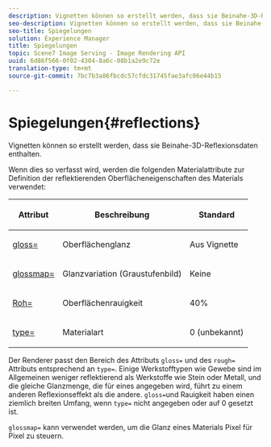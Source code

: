 ```yaml
---
description: Vignetten können so erstellt werden, dass sie Beinahe-3D-Reflexionsdaten enthalten.
seo-description: Vignetten können so erstellt werden, dass sie Beinahe-3D-Reflexionsdaten enthalten.
seo-title: Spiegelungen
solution: Experience Manager
title: Spiegelungen
topic: Scene7 Image Serving - Image Rendering API
uuid: 6d86f566-0f02-4304-8a6c-08b1a2e9c72e
translation-type: tm+mt
source-git-commit: 7bc7b3a86fbcdc57cfdc31745fae3afc06e44b15

---
```



# Spiegelungen{#reflections}

Vignetten können so erstellt werden, dass sie Beinahe-3D-Reflexionsdaten enthalten.

Wenn dies so verfasst wird, werden die folgenden Materialattribute zur Definition der reflektierenden Oberflächeneigenschaften des Materials verwendet:

<table id="table_8769C726A17E412FB41F7CB87690B1FE"> 
 <thead> 
  <tr> 
   <th class="entry"> <p>Attribut </p> </th> 
   <th class="entry"> <p>Beschreibung </p> </th> 
   <th class="entry"> <p>Standard </p> </th> 
  </tr> 
 </thead>
 <tbody> 
  <tr> 
   <td> <p><a href="../../../../../../ir-api/http-protocol/image-rendering-api-ref/c-ir-http-protocol-ref/c-ir-http-protocol-command-reference/r-ir-http-gloss.md#reference-325aef2ee51e4e1584a06047427340ca" type="reference" format="dita" scope="local"> <span class="codeph"> gloss=</span></a> </p> </td> 
   <td> <p>Oberflächenglanz </p> </td> 
   <td> <p>Aus Vignette </p> </td> 
  </tr> 
  <tr> 
   <td> <p> <a href="../../../../../../ir-api/http-protocol/image-rendering-api-ref/c-ir-http-protocol-ref/c-ir-http-protocol-command-reference/r-ir-glossmap.md#reference-99940148ae6a401482b2d03c68530f3a" type="reference" format="dita" scope="local"> <span class="codeph"> glossmap= </span></a> </p> </td> 
   <td> <p>Glanzvariation (Graustufenbild) </p> </td> 
   <td> <p>Keine </p> </td> 
  </tr> 
  <tr> 
   <td> <p> <a href="../../../../../../ir-api/http-protocol/image-rendering-api-ref/c-ir-http-protocol-ref/c-ir-http-protocol-command-reference/r-ir-rough.md#reference-00add846b09f4dc39420bda1ca414180" type="reference" format="dita" scope="local"> <span class="codeph"> Roh= </span></a> </p> </td> 
   <td> <p>Oberflächenrauigkeit </p> </td> 
   <td> <p>40% </p> </td> 
  </tr> 
  <tr> 
   <td> <p> <a href="../../../../../../ir-api/http-protocol/image-rendering-api-ref/c-ir-http-protocol-ref/c-ir-http-protocol-command-reference/r-ir-http-type.md#reference-128c7de89e2d46838019b560f3f84a35" type="reference" format="dita" scope="local"> <span class="codeph"> type=</span> </a> </p> </td> 
   <td> <p>Materialart </p> </td> 
   <td> <p>0 (unbekannt) </p> </td> 
  </tr> 
 </tbody> 
</table>

Der Renderer passt den Bereich des Attributs `gloss=` und des `rough=` Attributs entsprechend an `type=`. Einige Werkstofftypen wie Gewebe sind im Allgemeinen weniger reflektierend als Werkstoffe wie Stein oder Metall, und die gleiche Glanzmenge, die für eines angegeben wird, führt zu einem anderen Reflexionseffekt als die andere. `gloss=`und Rauigkeit haben einen ziemlich breiten Umfang, wenn `type=` nicht angegeben oder auf 0 gesetzt ist.

`glossmap=` kann verwendet werden, um die Glanz eines Materials Pixel für Pixel zu steuern.
